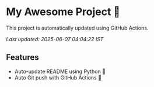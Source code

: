 # My Awesome Project 🚀

This project is automatically updated using GitHub Actions.

_Last updated: 2025-06-07 04:04:22 IST_

## Features
- Auto-update README using Python 🐍
- Auto Git push with GitHub Actions 🤖
